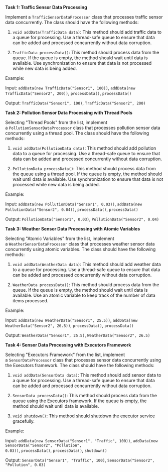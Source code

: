 **Task 1: Traffic Sensor Data Processing**

Implement a `TrafficSensorDataProcessor` class that processes traffic sensor data concurrently. The class should have the following methods:

1. `void addData(TrafficData data)`: This method should add traffic data to a queue for processing. Use a thread-safe queue to ensure that data can be added and processed concurrently without data corruption.
    
2. `TrafficData processData()`: This method should process data from the queue. If the queue is empty, the method should wait until data is available. Use synchronization to ensure that data is not processed while new data is being added.
    

Example:

Input: `addData(new TrafficData("Sensor1", 100))`, `addData(new TrafficData("Sensor2", 200))`, `processData()`, `processData()`

Output: `TrafficData("Sensor1", 100)`, `TrafficData("Sensor2", 200)`

**Task 2: Pollution Sensor Data Processing with Thread Pools**

Selecting "Thread Pools" from the list, implement a `PollutionSensorDataProcessor` class that processes pollution sensor data concurrently using a thread pool. The class should have the following methods:

1. `void addData(PollutionData data)`: This method should add pollution data to a queue for processing. Use a thread-safe queue to ensure that data can be added and processed concurrently without data corruption.
    
2. `PollutionData processData()`: This method should process data from the queue using a thread pool. If the queue is empty, the method should wait until data is available. Use synchronization to ensure that data is not processed while new data is being added.
    

Example:

Input: `addData(new PollutionData("Sensor1", 0.03))`, `addData(new PollutionData("Sensor2", 0.04))`, `processData()`, `processData()`

Output: `PollutionData("Sensor1", 0.03)`, `PollutionData("Sensor2", 0.04)`

**Task 3: Weather Sensor Data Processing with Atomic Variables**

Selecting "Atomic Variables" from the list, implement a `WeatherSensorDataProcessor` class that processes weather sensor data concurrently using atomic variables. The class should have the following methods:

1. `void addData(WeatherData data)`: This method should add weather data to a queue for processing. Use a thread-safe queue to ensure that data can be added and processed concurrently without data corruption.
    
2. `WeatherData processData()`: This method should process data from the queue. If the queue is empty, the method should wait until data is available. Use an atomic variable to keep track of the number of data items processed.
    

Example:

Input: `addData(new WeatherData("Sensor1", 25.5))`, `addData(new WeatherData("Sensor2", 26.5))`, `processData()`, `processData()`

Output: `WeatherData("Sensor1", 25.5)`, `WeatherData("Sensor2", 26.5)`

**Task 4: Sensor Data Processing with Executors Framework**

Selecting "Executors Framework" from the list, implement a `SensorDataProcessor` class that processes sensor data concurrently using the Executors framework. The class should have the following methods:

1. `void addData(SensorData data)`: This method should add sensor data to a queue for processing. Use a thread-safe queue to ensure that data can be added and processed concurrently without data corruption.
    
2. `SensorData processData()`: This method should process data from the queue using the Executors framework. If the queue is empty, the method should wait until data is available.
    
3. `void shutdown()`: This method should shutdown the executor service gracefully.
    

Example:

Input: `addData(new SensorData("Sensor1", "Traffic", 100))`, `addData(new SensorData("Sensor2", "Pollution", 0.03))`, `processData()`, `processData()`, `shutdown()`

Output: `SensorData("Sensor1", "Traffic", 100)`, `SensorData("Sensor2", "Pollution", 0.03)`